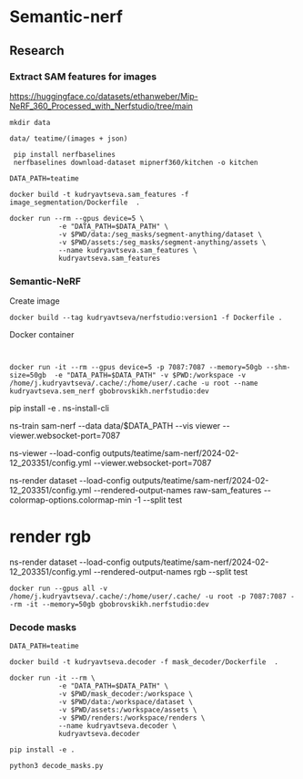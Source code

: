 # Semantic-nerf

## Research

### Extract SAM features for images

https://huggingface.co/datasets/ethanweber/Mip-NeRF_360_Processed_with_Nerfstudio/tree/main

```
mkdir data

data/ teatime/(images + json)

 pip install nerfbaselines
 nerfbaselines download-dataset mipnerf360/kitchen -o kitchen
```

```
DATA_PATH=teatime

docker build -t kudryavtseva.sam_features -f image_segmentation/Dockerfile  .

docker run --rm --gpus device=5 \
            -e "DATA_PATH=$DATA_PATH" \
            -v $PWD/data:/seg_masks/segment-anything/dataset \
            -v $PWD/assets:/seg_masks/segment-anything/assets \
            --name kudryavtseva.sam_features \
            kudryavtseva.sam_features

```
### Semantic-NeRF
Create image

```
docker build --tag kudryavtseva/nerfstudio:version1 -f Dockerfile .
```

Docker container 

```


docker run -it --rm --gpus device=5 -p 7087:7087 --memory=50gb --shm-size=50gb  -e "DATA_PATH=$DATA_PATH" -v $PWD:/workspace -v /home/j.kudryavtseva/.cache/:/home/user/.cache -u root --name  kudryavtseva.sem_nerf gbobrovskikh.nerfstudio:dev   

```

pip install -e . 
ns-install-cli

ns-train sam-nerf --data data/$DATA_PATH --vis viewer --viewer.websocket-port=7087

ns-viewer --load-config outputs/teatime/sam-nerf/2024-02-12_203351/config.yml --viewer.websocket-port=7087


ns-render dataset --load-config outputs/teatime/sam-nerf/2024-02-12_203351/config.yml --rendered-output-names raw-sam_features  --colormap-options.colormap-min -1 --split test

# render rgb
ns-render dataset --load-config outputs/teatime/sam-nerf/2024-02-12_203351/config.yml --rendered-output-names rgb --split test

```
docker run --gpus all -v /home/j.kudryavtseva/.cache/:/home/user/.cache/ -u root -p 7087:7087 --rm -it --memory=50gb gbobrovskikh.nerfstudio:dev
```
### Decode masks

```
DATA_PATH=teatime

docker build -t kudryavtseva.decoder -f mask_decoder/Dockerfile  .

docker run -it --rm \
            -e "DATA_PATH=$DATA_PATH" \
            -v $PWD/mask_decoder:/workspace \
            -v $PWD/data:/workspace/dataset \
            -v $PWD/assets:/workspace/assets \
            -v $PWD/renders:/workspace/renders \
            --name kudryavtseva.decoder \
            kudryavtseva.decoder

pip install -e .

python3 decode_masks.py
```
